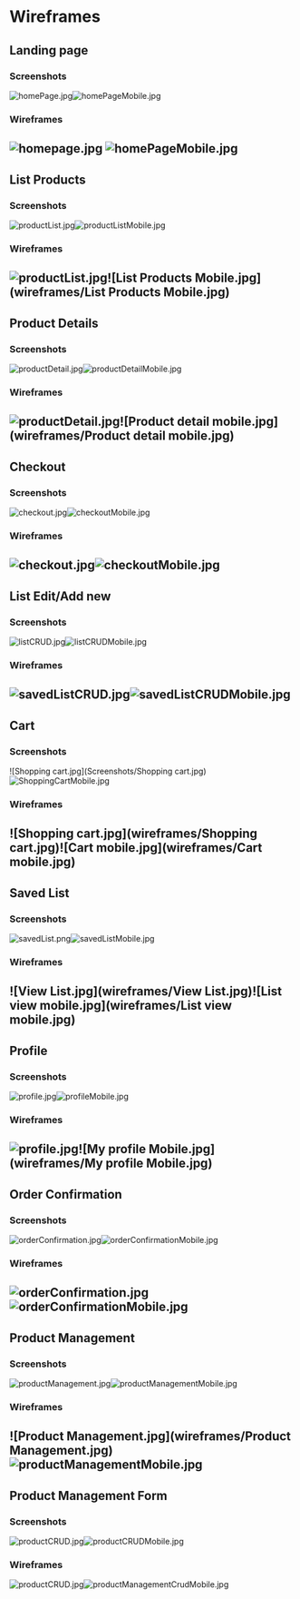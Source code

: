 # Wireframes
## Landing page
### Screenshots
![homePage.jpg](Screenshots/homePage.jpg)![homePageMobile.jpg](Screenshots/homePageMobile.jpg)
### Wireframes
![homepage.jpg](wireframes/homepage.jpg)
![homePageMobile.jpg](wireframes/homePageMobile.jpg)
---
## List Products
### Screenshots
![productList.jpg](Screenshots/productList.jpg)![productListMobile.jpg](Screenshots/productListMobile.jpg)
### Wireframes
![productList.jpg](wireframes/productList.jpg)![List Products Mobile.jpg](wireframes/List Products Mobile.jpg)
---
## Product Details
### Screenshots
![productDetail.jpg](Screenshots/productDetail.jpg)![productDetailMobile.jpg](Screenshots/productDetailMobile.jpg)
### Wireframes
![productDetail.jpg](wireframes/productDetail.jpg)![Product detail mobile.jpg](wireframes/Product detail mobile.jpg)
---
## Checkout
### Screenshots
![checkout.jpg](Screenshots/checkout.jpg)![checkoutMobile.jpg](Screenshots/checkoutMobile.jpg)
### Wireframes
![checkout.jpg](wireframes/checkout.jpg)![checkoutMobile.jpg](wireframes/checkoutMobile.jpg)
---
## List Edit/Add new
### Screenshots
![listCRUD.jpg](Screenshots/listCRUD.jpg)![listCRUDMobile.jpg](Screenshots/listCRUDMobile.jpg)
### Wireframes
![savedListCRUD.jpg](wireframes/savedListCRUD.jpg)![savedListCRUDMobile.jpg](wireframes/savedListCRUDMobile.jpg)
---
## Cart
### Screenshots
![Shopping cart.jpg](Screenshots/Shopping cart.jpg)![ShoppingCartMobile.jpg](Screenshots/ShoppingCartMobile.jpg)
### Wireframes
![Shopping cart.jpg](wireframes/Shopping cart.jpg)![Cart mobile.jpg](wireframes/Cart mobile.jpg)
---
## Saved List
### Screenshots
![savedList.png](Screenshots/savedList.png)![savedListMobile.jpg](Screenshots/savedListMobile.jpg)
### Wireframes
![View List.jpg](wireframes/View List.jpg)![List view mobile.jpg](wireframes/List view mobile.jpg)
---
## Profile
### Screenshots
![profile.jpg](Screenshots/profile.jpg)![profileMobile.jpg](Screenshots/profileMobile.jpg)
### Wireframes
![profile.jpg](wireframes/profile.jpg)![My profile Mobile.jpg](wireframes/My profile Mobile.jpg)
---
## Order Confirmation
### Screenshots
![orderConfirmation.jpg](Screenshots/orderConfirmation.jpg)![orderConfirmationMobile.jpg](Screenshots/orderConfirmationMobile.jpg)
### Wireframes
![orderConfirmation.jpg](wireframes/orderConfirmation.jpg)![orderConfirmationMobile.jpg](wireframes/orderConfirmationMobile.jpg)
---
## Product Management
### Screenshots
![productManagement.jpg](Screenshots/productManagement.jpg)![productManagementMobile.jpg](Screenshots/productManagementMobile.jpg)
### Wireframes
![Product Management.jpg](wireframes/Product Management.jpg)![productManagementMobile.jpg](wireframes/productManagementMobile.jpg)
---
## Product Management Form
### Screenshots
![productCRUD.jpg](Screenshots/productCRUD.jpg)![productCRUDMobile.jpg](Screenshots/productCRUDMobile.jpg)
### Wireframes
![productCRUD.jpg](wireframes/productCRUD.jpg)![productManagementCrudMobile.jpg](wireframes/productManagementCrudMobile.jpg)
